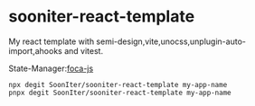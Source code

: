 # sooniter-react-template

My react template with semi-design,vite,unocss,unplugin-auto-import,ahooks
and vitest.

State-Manager:[foca-js](https://github.com/foca-js/foca)

```shell
npx degit SoonIter/sooniter-react-template my-app-name
pnpx degit SoonIter/sooniter-react-template my-app-name
```
